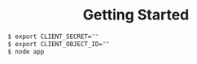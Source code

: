 <h1 align="center">Getting Started</h1>

```bash
$ export CLIENT_SECRET=""
$ export CLIENT_OBJECT_ID=""
$ node app
```

